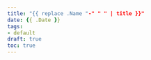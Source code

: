 ```yaml
---
title: "{{ replace .Name "-" " " | title }}"
date: {{ .Date }}
tags:
- default
draft: true
toc: true
---
```



